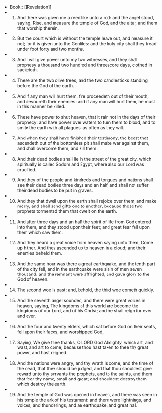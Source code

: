 - Book:: [[Revelation]]
- 1. And there was given me a reed like unto a rod: and the angel stood, saying, Rise, and measure the temple of God, and the altar, and them that worship therein.
- 2. But the court which is without the temple leave out, and measure it not; for it is given unto the Gentiles: and the holy city shall they tread under foot forty and two months.
- 3. And I will give power unto my two witnesses, and they shall prophesy a thousand two hundred and threescore days, clothed in sackcloth.
- 4. These are the two olive trees, and the two candlesticks standing before the God of the earth.
- 5. And if any man will hurt them, fire proceedeth out of their mouth, and devoureth their enemies: and if any man will hurt them, he must in this manner be killed.
- 6. These have power to shut heaven, that it rain not in the days of their prophecy: and have power over waters to turn them to blood, and to smite the earth with all plagues, as often as they will.
- 7. And when they shall have finished their testimony, the beast that ascendeth out of the bottomless pit shall make war against them, and shall overcome them, and kill them.
- 8. And their dead bodies shall lie in the street of the great city, which spiritually is called Sodom and Egypt, where also our Lord was crucified.
- 9. And they of the people and kindreds and tongues and nations shall see their dead bodies three days and an half, and shall not suffer their dead bodies to be put in graves.
- 10. And they that dwell upon the earth shall rejoice over them, and make merry, and shall send gifts one to another; because these two prophets tormented them that dwelt on the earth.
- 11. And after three days and an half the spirit of life from God entered into them, and they stood upon their feet; and great fear fell upon them which saw them.
- 12. And they heard a great voice from heaven saying unto them, Come up hither. And they ascended up to heaven in a cloud; and their enemies beheld them.
- 13. And the same hour was there a great earthquake, and the tenth part of the city fell, and in the earthquake were slain of men seven thousand: and the remnant were affrighted, and gave glory to the God of heaven.
- 14. The second woe is past; and, behold, the third woe cometh quickly.
- 15. And the seventh angel sounded; and there were great voices in heaven, saying, The kingdoms of this world are become the kingdoms of our Lord, and of his Christ; and he shall reign for ever and ever.
- 16. And the four and twenty elders, which sat before God on their seats, fell upon their faces, and worshipped God,
- 17. Saying, We give thee thanks, O LORD God Almighty, which art, and wast, and art to come; because thou hast taken to thee thy great power, and hast reigned.
- 18. And the nations were angry, and thy wrath is come, and the time of the dead, that they should be judged, and that thou shouldest give reward unto thy servants the prophets, and to the saints, and them that fear thy name, small and great; and shouldest destroy them which destroy the earth.
- 19. And the temple of God was opened in heaven, and there was seen in his temple the ark of his testament: and there were lightnings, and voices, and thunderings, and an earthquake, and great hail.
